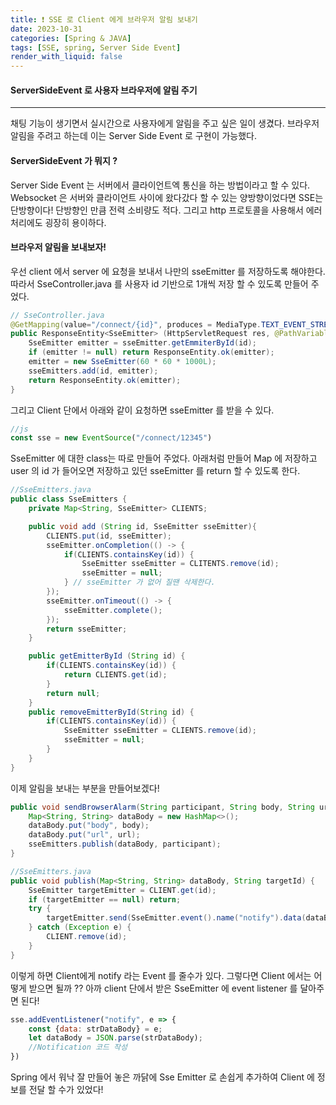```yaml
---
title: ❗ SSE 로 Client 에게 브라우저 알림 보내기
date: 2023-10-31
categories: [Spring & JAVA]
tags: [SSE, spring, Server Side Event]
render_with_liquid: false
---
```

#### ServerSideEvent 로 사용자 브라우저에 알림 주기
---
채팅 기능이 생기면서 실시간으로 사용자에게 알림을 주고 싶은 일이 생겼다. 브라우저 알림을 주려고 하는데 이는 Server Side Event 로 구현이 가능했다.

#### ServerSideEvent 가 뭐지 ?
Server Side Event 는 서버에서 클라이언트엑 통신을 하는 방법이라고 할 수 있다. Websocket 은 서버와 클라이언트 사이에 왔다갔다 할 수 있는 양방향이었다면 SSE는 단방향이다! 단방향인 만큼 전력 소비량도 적다. 그리고 http 프로토콜을 사용해서 에러 처리에도 굉장히 용이하다.

#### 브라우저 알림을 보내보자!
우선 client 에서 server 에 요청을 보내서 나만의 sseEmitter 를 저장하도록 해야한다. 따라서 SseController.java 를 사용자 id 기반으로 1개씩 저장 할 수 있도록 만들어 주었다.

```java
// SseController.java
@GetMapping(value="/connect/{id}", produces = MediaType.TEXT_EVENT_STREAM_VALUE)
public ResponseEntity<SseEmitter> (HttpServletRequest res, @PathVariable String id) {
	SseEmitter emitter = sseEmitter.getEmmiterById(id);
	if (emitter != null) return ResponseEntity.ok(emitter);
	emitter = new SseEmitter(60 * 60 * 1000L);
	sseEmitters.add(id, emitter);
	return ResponseEntity.ok(emitter);
}
```

그리고 Client 단에서 아래와 같이 요청하면 sseEmitter 를 받을 수 있다.

```js
//js
const sse = new EventSource("/connect/12345")
```

SseEmitter 에 대한 class는 따로 만들어 주었다. 아래처럼 만들어 Map 에 저장하고 user 의 id 가 들어오면 저장하고 있던 sseEmitter 를 return 할 수 있도록 한다.

```java
//SseEmitters.java
public class SseEmitters {
	private Map<String, SseEmitter> CLIENTS;

	public void add (String id, SseEmitter sseEmitter){
		CLIENTS.put(id, sseEmitter);
		sseEmitter.onCompletion(() -> {
			if(CLIENTS.containsKey(id)) {
				SseEmitter sseEmitter = CLITENTS.remove(id); 
				sseEmitter = null;
			} // sseEmitter 가 없어 질땐 삭제한다.
		});
		sseEmitter.onTimeout(() -> {
			sseEmitter.complete();
		});
		return sseEmitter;
	}

	public getEmitterById (String id) {
		if(CLIENTS.containsKey(id)) {
			return CLIENTS.get(id);
		}
		return null;
	}
	public removeEmitterById(String id) {
		if(CLIENTS.containsKey(id)) {
			SseEmitter sseEmitter = CLIENTS.remove(id);
			sseEmitter = null;
		}
	}
}
```

이제 알림을 보내는 부분을 만들어보겠다! 
```java
public void sendBrowserAlarm(String participant, String body, String url, EventType type) {
	Map<String, String> dataBody = new HashMap<>();
	dataBody.put("body", body);
	dataBody.put("url", url);
	sseEmitters.publish(dataBody, participant);
}
```

```java
//SseEmitters.java
public void publish(Map<String, String> dataBody, String targetId) {
	SseEmitter targetEmitter = CLIENT.get(id);
	if (targetEmitter == null) return;
	try {
		targetEmitter.send(SseEmitter.event().name("notify").data(dataBody));
	} catch (Exception e) {
		CLIENT.remove(id);
	}
}
```

이렇게 하면 Client에게 notify 라는 Event 를 줄수가 있다. 그렇다면 Client 에서는 어떻게 받으면 될까 ??
아까 client 단에서 받은 SseEmitter 에 event listener 를 달아주면 된다!
```js
sse.addEventListener("notify", e => {
	const {data: strDataBody} = e;
	let dataBody = JSON.parse(strDataBody);
	//Notification 코드 작성
})
```

Spring 에서 워낙 잘 만들어 놓은 까닭에 Sse Emitter 로 손쉽게 추가하여 Client 에 정보를 전달 할 수가 있었다!
